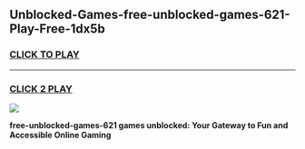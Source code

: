 
## Unblocked-Games-free-unblocked-games-621-Play-Free-1dx5b
<h3>
<a href="https://premium76.site?title=free-unblocked-games-621&ref=18A1">CLICK TO PLAY</a></h3>
<hr>

<h3>
<a href="https://premium76.site?title=free-unblocked-games-621&ref=18A1">CLICK 2 PLAY</a>
  
</h3>

<a href="https://premium76.site?title=free-unblocked-games-621&ref=18A1"><img src="https://clearcache.store/games.png"></a>


**free-unblocked-games-621 games unblocked: Your Gateway to Fun and Accessible Online Gaming**

